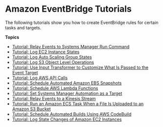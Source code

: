 # Amazon EventBridge Tutorials<a name="eventbridge-tutorials"></a>

The following tutorials show you how to create EventBridge rules for certain tasks and targets\.

**Topics**
+ [Tutorial: Relay Events to Systems Manager Run Command](ec2-run-command.md)
+ [Tutorial: Log EC2 Instance States](log-ec2-instance-state.md)
+ [Tutorial: Log Auto Scaling Group States](log-as-group-state.md)
+ [Tutorial: Log S3 Object Level Operations](log-s3-data-events.md)
+ [Tutorial: Use Input Transformer to Customize What Is Passed to the Event Target](eventbridge-input-transformer-tutorial.md)
+ [Tutorial: Log AWS API Calls](log-api-call.md)
+ [Tutorial: Schedule Automated Amazon EBS Snapshots](take-scheduled-snapshot.md)
+ [Tutorial: Schedule AWS Lambda Functions](run-lambda-schedule.md)
+ [Tutorial: Set Systems Manager Automation as a Target](ssm-automation-as-target.md)
+ [Tutorial: Relay Events to a Kinesis Stream](relay-events-kinesis-stream.md)
+ [Tutorial: Run an Amazon ECS Task When a File Is Uploaded to an Amazon S3 Bucket](eventbridge-tutorial-ecs.md)
+ [Tutorial: Schedule Automated Builds Using AWS CodeBuild](eventbridge-tutorial-codebuild.md)
+ [Tutorial: Log State Changes of Amazon EC2 Instances](eventbridge-tutorial-cloudwatch-logs.md)